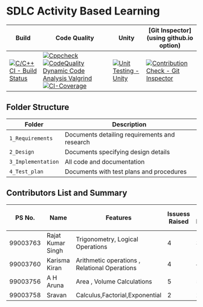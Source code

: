 
# SDLC Activity Based Learning


Build | Code Quality | Unity | [Git Inspector](using github.io option)
------|----------|-------|--------------
[![C/C++ CI - Build Status](https://github.com/99003756/NTEAM5_SDLC_CALCULATOR/actions/workflows/c-cpp.yml/badge.svg)](https://github.com/99003756/NTEAM5_SDLC_CALCULATOR/actions/workflows/c-cpp.yml)| [![Cppcheck](https://github.com/99003756/NTEAM5_SDLC_CALCULATOR/actions/workflows/cppcheck.yml/badge.svg)](https://github.com/99003756/NTEAM5_SDLC_CALCULATOR/actions/workflows/cppcheck.yml) [![CodeQuality Dynamic Code Analysis Valgrind](https://github.com/99003756/NTEAM5_SDLC_CALCULATOR/actions/workflows/CodeQuality_Dynamic.yml/badge.svg)](https://github.com/99003756/NTEAM5_SDLC_CALCULATOR/actions/workflows/CodeQuality_Dynamic.yml)[![CI-Coverage](https://github.com/99003756/NTEAM5_SDLC_CALCULATOR/actions/workflows/gcov.yml/badge.svg)](https://github.com/99003756/NTEAM5_SDLC_CALCULATOR/actions/workflows/gcov.yml)| [![Unit Testing - Unity](https://github.com/99003756/NTEAM5_SDLC_CALCULATOR/actions/workflows/unity.yml/badge.svg)](https://github.com/99003756/NTEAM5_SDLC_CALCULATOR/actions/workflows/unity.yml)| [![Contribution Check - Git Inspector](https://github.com/99003756/NTEAM5_SDLC_CALCULATOR/actions/workflows/gitInspector.yml/badge.svg)](https://github.com/99003756/NTEAM5_SDLC_CALCULATOR/actions/workflows/gitInspector.yml)






## Folder Structure
Folder             | Description
-------------------| -----------------------------------------
`1_Requirements`   | Documents detailing requirements and research
`2_Design`         | Documents specifying design details
`3_Implementation` | All code and documentation
`4_Test_plan`      | Documents with test plans and procedures

## Contributors List and Summary

PS No. |  Name   |    Features    | Issuess Raised |Issues Resolved|No Test Cases|Test Case Pass
-------|---------|----------------|----------------|---------------|-------------|--------------
99003763 | Rajat Kumar Singh  | Trigonometry, Logical Operations   | 4   | 3   |18    |18     
99003760 | Karisma Kiran | Arithmetic operations , Relational Operations   | 4   | 4  | 22   | 22
99003756 |A H Aruna  | Area , Volume Calculations   | 5     | 5   |11  |11
99003758 | Sravan | Calculus,Factorial,Exponential   | 2     | 2   |11  |11  

